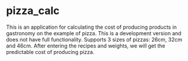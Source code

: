 # pizza_calc

This is an application for calculating the cost of producing products in gastronomy on the example of pizza.
This is a development version and does not have full functionality.
Supports 3 sizes of pizzas: 26cm, 32cm and 46cm.
After entering the recipes and weights, we will get the predictable cost of producing pizza.

